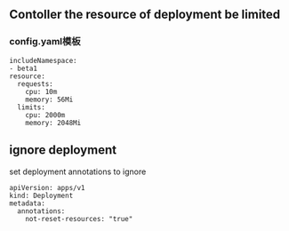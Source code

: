 ## Contoller the resource of deployment be limited

### config.yaml模板
```
includeNamespace:
- beta1
resource:
  requests:
    cpu: 10m
    memory: 56Mi
  limits:
    cpu: 2000m
    memory: 2048Mi
```

## ignore deployment
set deployment annotations to ignore
```
apiVersion: apps/v1
kind: Deployment
metadata:
  annotations:
    not-reset-resources: "true"
```

